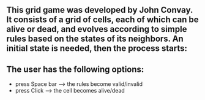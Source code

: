 ## This grid game was developed by John Convay. It consists of a grid of cells, each of which can be alive or dead, and evolves according to simple rules based on the states of its neighbors. An initial state is needed, then the process starts:
## The user has the following options:
- press Space bar --> the rules become valid/invalid
- press Click --> the cell becomes alive/dead 
